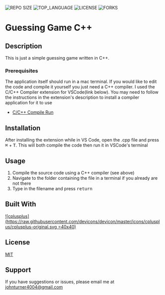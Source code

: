 ![REPO SIZE](https://img.shields.io/github/repo-size/johnturner4004/Basic_CPP_Calculator.svg?style=for-the-badge) ![TOP_LANGUAGE](https://img.shields.io/github/languages/top/johnturner4004/Basic_CPP_Calculator.svg?style=for-the-badge) ![LICENSE](https://img.shields.io/github/license/johnturner4004/Basic_CPP_Calculator?style=for-the-badge) ![FORKS](https://img.shields.io/github/forks/johnturner4004/Basic_CPP_Calculator.svg?style=for-the-badge&social)

# Guessing Game C++

## Description

This is just a simple guessing game written in C++.

### Prerequisites

The application itself should run in a mac terminal. If you would like to edit the code and compile it yourself you just need a C++ compiler. I used the C/C++ Compiler extension for VSCode(link below). You may need to follow the instructions in the extension's description to install a compiler application for it to use

- [C/C++ Compile Run](https://marketplace.visualstudio.com/items?itemName=danielpinto8zz6.c-cpp-compile-run)

## Installation

After installing the extension while in VS Code, open the .cpp file and press <kbd>&#8984;</kbd> + <kbd>T</kbd>. This will both compile the code then run it in VSCode's terminal
## Usage

1. Compile the source code using a C++ compiler (see above)
2. Navigate to the folder containing the file in a terminal if you already are not there
3. Type in the filename and press <kbd>return</kbd>

## Built With

[ ![cplusplus](<https://raw.githubusercontent.com/devicons/devicon/master/icons/cplusplus/cplusplus-original.svg> =40x40)](<https://www.w3schools.com/cpp/>)

## License

[MIT](https://choosealicense.com/licenses/mit/)

## Support

If you have suggestions or issues, please email me at [johnturner4004@gmail.com](mailto:johnturner4004@gmail.com)
